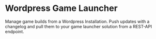 # Wordpress Game Launcher
Manage game builds from a Wordpress Installation. Push updates with a changelog and pull them to your game launcher solution from a REST-API endpoint.
